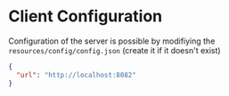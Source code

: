 # Client Configuration

Configuration of the server is possible by modifiying the
`resources/config/config.json` (create it if it doesn't exist)

```json
{
  "url": "http://localhost:8082"
}
```


